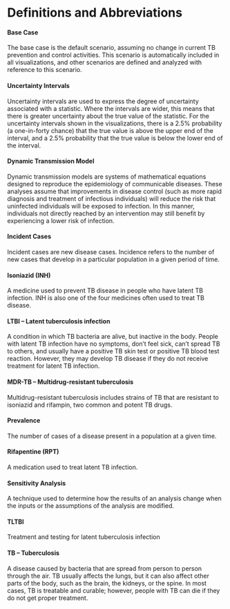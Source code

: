# Definitions and Abbreviations

#### **Base Case**

The base case is the default scenario, assuming no change in current TB
prevention and control activities. This scenario is automatically
included in all visualizations, and other scenarios are defined and
analyzed with reference to this scenario.

#### **Uncertainty Intervals**

Uncertainty intervals are used to express the degree of uncertainty
associated with a statistic. Where the intervals are wider, this means
that there is greater uncertainty about the true value of the statistic.
For the uncertainty intervals shown in the visualizations, there is a
2.5% probability (a one-in-forty chance) that the true value is above
the upper end of the interval, and a 2.5% probability that the true
value is below the lower end of the interval.

#### **Dynamic Transmission Model**

Dynamic transmission models are systems of mathematical equations
designed to reproduce the epidemiology of communicable diseases. These
analyses assume that improvements in disease control (such as more rapid
diagnosis and treatment of infectious individuals) will reduce the risk
that uninfected individuals will be exposed to infection. In this
manner, individuals not directly reached by an intervention may still
benefit by experiencing a lower risk of infection.

#### **Incident Cases**

Incident cases are new disease cases. Incidence refers to the number of
new cases that develop in a particular population in a given period of
time.

#### **Isoniazid (INH)**

A medicine used to prevent TB disease in people who have latent TB
infection. INH is also one of the four medicines often used to treat TB
disease.

#### **LTBI – Latent tuberculosis infection**

A condition in which TB bacteria are alive, but inactive in the body.
People with latent TB infection have no symptoms, don’t feel sick, can’t
spread TB to others, and usually have a positive TB skin test or
positive TB blood test reaction. However, they may develop TB disease if
they do not receive treatment for latent TB infection.

#### **MDR-TB – Multidrug-resistant tuberculosis**

Multidrug-resistant tuberculosis includes strains of TB that are
resistant to isoniazid and rifampin, two common and potent TB drugs.

#### **Prevalence**

The number of cases of a disease present in a population at a given
time.

#### **Rifapentine (RPT)**

A medication used to treat latent TB infection.

#### **Sensitivity Analysis**

A technique used to determine how the results of an analysis change when
the inputs or the assumptions of the analysis are modified.

#### **TLTBI**
Treatment and testing for latent tuberculosis infection

#### **TB – Tuberculosis**

A disease caused by bacteria that are spread from person to person
through the air. TB usually affects the lungs, but it can also affect
other parts of the body, such as the brain, the kidneys, or the spine.
In most cases, TB is treatable and curable; however, people with TB can
die if they do not get proper treatment.
